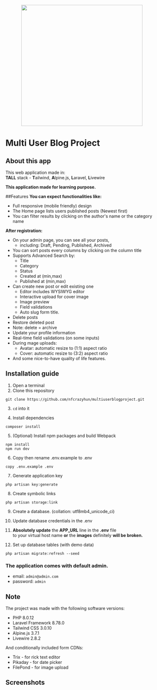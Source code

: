
<p align="center"><a href="https://laravel.com" target="_blank"><img src="https://raw.githubusercontent.com/laravel/art/master/logo-lockup/5%20SVG/2%20CMYK/1%20Full%20Color/laravel-logolockup-cmyk-red.svg" width="400"></a></p>

# Multi User Blog Project
## About this app
This web application made in:\
**TALL** stack - **T**ailwind, **A**lpine.js, **L**aravel, **L**ivewire

**This application made for learning purpose.**

##Features
**You can expect functionalities like:**

- Full responsive (mobile friendly) design
- The Home page lists users published posts (Newest first)
- You can filter results by clicking on the author's name or the category name

**After registration:**

- On your admin page, you can see all your posts,
    - including: Draft, Pending, Published, Archived
- You can sort posts every columns by clicking on the column title
- Supports Advanced Search by:
    - Title
    - Category
    - Status
    - Created at (min,max)
    - Published at (min,max)
- Can create new post or edit existing one
    - Editor includes WYSIWYG editor
    - Interactive upload for cover image
    - Image preview
    - Field validations
    - Auto slug form title.
- Delete posts
- Restore deleted post
- Note:  delete = archive
- Update your profile information
- Real-time field validations (on some inputs)
- During mage uploads:
    - Avatar: automatic resize to (1:1) aspect ratio
    - Cover:  automatic resize to (3:2) aspect ratio
- And some nice-to-have quality of life features.

## Installation guide
1. Open a terminal
2. Clone this repository
```
git clone https://github.com/nfcrazyhun/multiuserblogproject.git
```
3. `cd` into it

4. Install dependencies
```
composer install
```
5. (Optional) Install npm packages and build Webpack
```
npm install
npm run dev
```
6. Copy then rename .env.example to .env
```
copy .env.example .env
```
7. Generate application key
```
php artisan key:generate
```
8. Create symbolic links
```
php artisan storage:link
```
9. Create a database. (collation: utf8mb4_unicode_ci)

10. Update database credentials in the .env

11. **Absolutely update** the **APP_URL** line in the **.env** file  
    to your virtual host name **or** the **images** definitely **will be broken.**

12. Set up database tables (with demo data)
```
php artisan migrate:refresh --seed
```

### The application comes with default admin.
-   email: `admin@admin.com`
-   password: `admin`

## Note
The project was made with the following software versions:
- PHP 8.0.12
- Laravel Framework 8.78.0
- Tailwind CSS 3.0.10
- Alpine.js 3.7.1
- Livewire 2.8.2

And conditionally included form CDNs:
- Trix - for rick text editor
- Pikaday - for date picker
- FilePond - for image upload

## Screenshots
